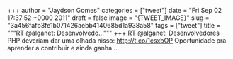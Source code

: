 
+++
author = "Jaydson Gomes"
categories = ["tweet"]
date = "Fri Sep 02 17:37:52 +0000 2011"
draft = false
image = "{TWEET_IMAGE}"
slug = "3a456fafb3fe1b071426aebb4140685d1a938a58"
tags = ["tweet"]
title = """RT @alganet: Desenvolvedo..."""
+++
RT @alganet: Desenvolvedores PHP deveriam dar uma olhada nisso: http://t.co/1csxbOP Oportunidade pra aprender a contribuir e ainda ganha ...
